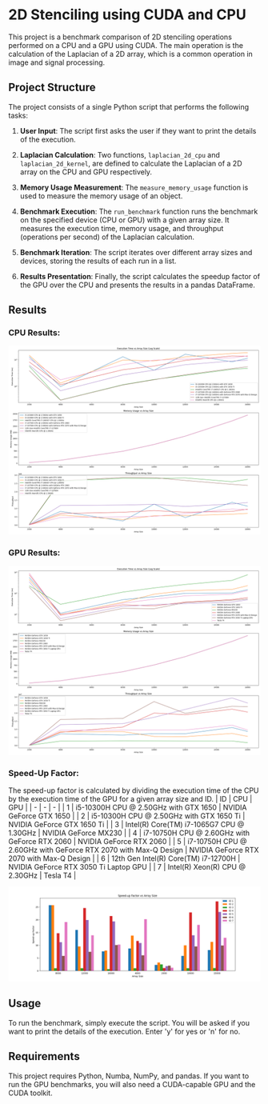 # 2D Stenciling using CUDA and CPU

This project is a benchmark comparison of 2D stenciling operations performed on a CPU and a GPU using CUDA. The main operation is the calculation of the Laplacian of a 2D array, which is a common operation in image and signal processing.

## Project Structure

The project consists of a single Python script that performs the following tasks:

1. **User Input**: The script first asks the user if they want to print the details of the execution.

2. **Laplacian Calculation**: Two functions, `laplacian_2d_cpu` and `laplacian_2d_kernel`, are defined to calculate the Laplacian of a 2D array on the CPU and GPU respectively.

3. **Memory Usage Measurement**: The `measure_memory_usage` function is used to measure the memory usage of an object.

4. **Benchmark Execution**: The `run_benchmark` function runs the benchmark on the specified device (CPU or GPU) with a given array size. It measures the execution time, memory usage, and throughput (operations per second) of the Laplacian calculation.

5. **Benchmark Iteration**: The script iterates over different array sizes and devices, storing the results of each run in a list.

6. **Results Presentation**: Finally, the script calculates the speedup factor of the GPU over the CPU and presents the results in a pandas DataFrame.

## Results

### CPU Results:
![Results](Analysis_Results/cpu.png)

### GPU Results:
![Results](Analysis_Results/cuda.png)

### Speed-Up Factor:
The speed-up factor is calculated by dividing the execution time of the CPU by the execution time of the GPU for a given array size and ID.
| ID | CPU | GPU |
| - | - | - |
| 1 | i5-10300H CPU @ 2.50GHz with GTX 1650 | NVIDIA GeForce GTX 1650 |
| 2 | i5-10300H CPU @ 2.50GHz with GTX 1650 Ti | NVIDIA GeForce GTX 1650 Ti |
| 3 | Intel(R) Core(TM) i7-1065G7 CPU @ 1.30GHz | NVIDIA GeForce MX230 |
| 4 | i7-10750H CPU @ 2.60GHz with GeForce RTX 2060 | NVIDIA GeForce RTX 2060 |
| 5 | i7-10750H CPU @ 2.60GHz with GeForce RTX 2070 with Max-Q Design | NVIDIA GeForce RTX 2070 with Max-Q Design |
| 6 | 12th Gen Intel(R) Core(TM) i7-12700H | NVIDIA GeForce RTX 3050 Ti Laptop GPU |
| 7 | Intel(R) Xeon(R) CPU @ 2.30GHz | Tesla T4 |





![Results](Analysis_Results/Speed_up_Factor.png)
## Usage

To run the benchmark, simply execute the script. You will be asked if you want to print the details of the execution. Enter 'y' for yes or 'n' for no.

## Requirements

This project requires Python, Numba, NumPy, and pandas. If you want to run the GPU benchmarks, you will also need a CUDA-capable GPU and the CUDA toolkit.

